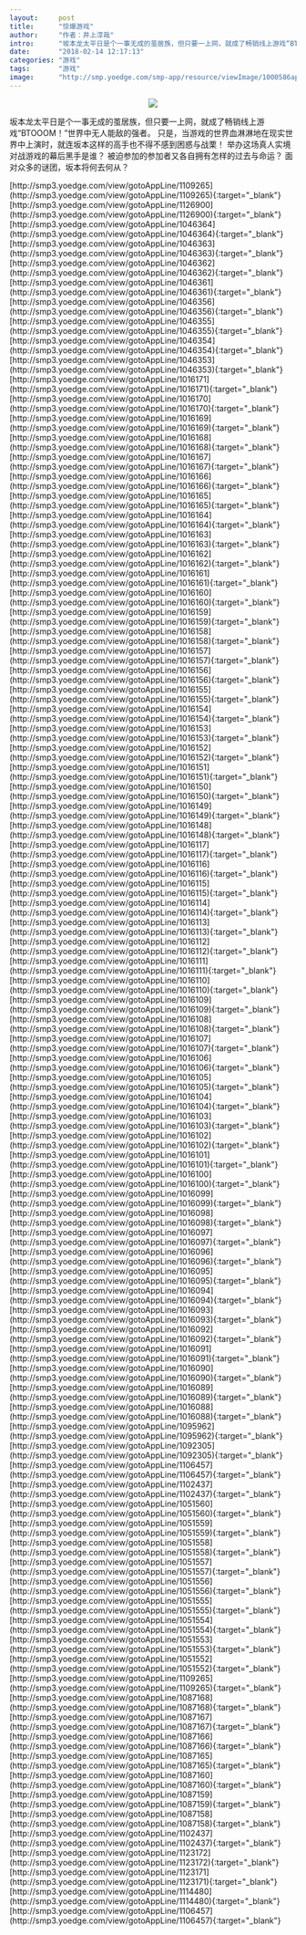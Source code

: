 ```yaml
---
layout:     post
title:      "惊爆游戏"
author:     "作者：井上淳哉"
intro:      "坂本龙太平日是个一事无成的茧居族，但只要一上网，就成了畅销线上游戏“BTOOOM！”世界中无人能敌的强者。 只是，当游戏的世界血淋淋地在现实世界中上演时，就连坂本这样的高手也不得不感到困惑与战栗！ 举办这场真人实境对战游戏的幕后黑手是谁？ 被迫参加的参加者又各自拥有怎样的过去与命运？ 面对众多的谜团，坂本将何去何从？"
date:       "2018-02-14 12:17:13"
categories: "游戏"
tags:       "游戏"
image:      "http://smp.yoedge.com/smp-app/resource/viewImage/1000586appline.png"
---
```

<div style="text-align: center">
<p><img src="http://smp.yoedge.com/smp-app/resource/viewImage/1000586appline.png"/></p>
</div>
<p class="post-meta">
<span>坂本龙太平日是个一事无成的茧居族，但只要一上网，就成了畅销线上游戏“BTOOOM！”世界中无人能敌的强者。 只是，当游戏的世界血淋淋地在现实世界中上演时，就连坂本这样的高手也不得不感到困惑与战栗！ 举办这场真人实境对战游戏的幕后黑手是谁？ 被迫参加的参加者又各自拥有怎样的过去与命运？ 面对众多的谜团，坂本将何去何从？</span>
</p>
[http://smp3.yoedge.com/view/gotoAppLine/1109265](http://smp3.yoedge.com/view/gotoAppLine/1109265){:target="_blank"}
[http://smp3.yoedge.com/view/gotoAppLine/1126900](http://smp3.yoedge.com/view/gotoAppLine/1126900){:target="_blank"}
[http://smp3.yoedge.com/view/gotoAppLine/1046364](http://smp3.yoedge.com/view/gotoAppLine/1046364){:target="_blank"}
[http://smp3.yoedge.com/view/gotoAppLine/1046363](http://smp3.yoedge.com/view/gotoAppLine/1046363){:target="_blank"}
[http://smp3.yoedge.com/view/gotoAppLine/1046362](http://smp3.yoedge.com/view/gotoAppLine/1046362){:target="_blank"}
[http://smp3.yoedge.com/view/gotoAppLine/1046361](http://smp3.yoedge.com/view/gotoAppLine/1046361){:target="_blank"}
[http://smp3.yoedge.com/view/gotoAppLine/1046356](http://smp3.yoedge.com/view/gotoAppLine/1046356){:target="_blank"}
[http://smp3.yoedge.com/view/gotoAppLine/1046355](http://smp3.yoedge.com/view/gotoAppLine/1046355){:target="_blank"}
[http://smp3.yoedge.com/view/gotoAppLine/1046354](http://smp3.yoedge.com/view/gotoAppLine/1046354){:target="_blank"}
[http://smp3.yoedge.com/view/gotoAppLine/1046353](http://smp3.yoedge.com/view/gotoAppLine/1046353){:target="_blank"}
[http://smp3.yoedge.com/view/gotoAppLine/1016171](http://smp3.yoedge.com/view/gotoAppLine/1016171){:target="_blank"}
[http://smp3.yoedge.com/view/gotoAppLine/1016170](http://smp3.yoedge.com/view/gotoAppLine/1016170){:target="_blank"}
[http://smp3.yoedge.com/view/gotoAppLine/1016169](http://smp3.yoedge.com/view/gotoAppLine/1016169){:target="_blank"}
[http://smp3.yoedge.com/view/gotoAppLine/1016168](http://smp3.yoedge.com/view/gotoAppLine/1016168){:target="_blank"}
[http://smp3.yoedge.com/view/gotoAppLine/1016167](http://smp3.yoedge.com/view/gotoAppLine/1016167){:target="_blank"}
[http://smp3.yoedge.com/view/gotoAppLine/1016166](http://smp3.yoedge.com/view/gotoAppLine/1016166){:target="_blank"}
[http://smp3.yoedge.com/view/gotoAppLine/1016165](http://smp3.yoedge.com/view/gotoAppLine/1016165){:target="_blank"}
[http://smp3.yoedge.com/view/gotoAppLine/1016164](http://smp3.yoedge.com/view/gotoAppLine/1016164){:target="_blank"}
[http://smp3.yoedge.com/view/gotoAppLine/1016163](http://smp3.yoedge.com/view/gotoAppLine/1016163){:target="_blank"}
[http://smp3.yoedge.com/view/gotoAppLine/1016162](http://smp3.yoedge.com/view/gotoAppLine/1016162){:target="_blank"}
[http://smp3.yoedge.com/view/gotoAppLine/1016161](http://smp3.yoedge.com/view/gotoAppLine/1016161){:target="_blank"}
[http://smp3.yoedge.com/view/gotoAppLine/1016160](http://smp3.yoedge.com/view/gotoAppLine/1016160){:target="_blank"}
[http://smp3.yoedge.com/view/gotoAppLine/1016159](http://smp3.yoedge.com/view/gotoAppLine/1016159){:target="_blank"}
[http://smp3.yoedge.com/view/gotoAppLine/1016158](http://smp3.yoedge.com/view/gotoAppLine/1016158){:target="_blank"}
[http://smp3.yoedge.com/view/gotoAppLine/1016157](http://smp3.yoedge.com/view/gotoAppLine/1016157){:target="_blank"}
[http://smp3.yoedge.com/view/gotoAppLine/1016156](http://smp3.yoedge.com/view/gotoAppLine/1016156){:target="_blank"}
[http://smp3.yoedge.com/view/gotoAppLine/1016155](http://smp3.yoedge.com/view/gotoAppLine/1016155){:target="_blank"}
[http://smp3.yoedge.com/view/gotoAppLine/1016154](http://smp3.yoedge.com/view/gotoAppLine/1016154){:target="_blank"}
[http://smp3.yoedge.com/view/gotoAppLine/1016153](http://smp3.yoedge.com/view/gotoAppLine/1016153){:target="_blank"}
[http://smp3.yoedge.com/view/gotoAppLine/1016152](http://smp3.yoedge.com/view/gotoAppLine/1016152){:target="_blank"}
[http://smp3.yoedge.com/view/gotoAppLine/1016151](http://smp3.yoedge.com/view/gotoAppLine/1016151){:target="_blank"}
[http://smp3.yoedge.com/view/gotoAppLine/1016150](http://smp3.yoedge.com/view/gotoAppLine/1016150){:target="_blank"}
[http://smp3.yoedge.com/view/gotoAppLine/1016149](http://smp3.yoedge.com/view/gotoAppLine/1016149){:target="_blank"}
[http://smp3.yoedge.com/view/gotoAppLine/1016148](http://smp3.yoedge.com/view/gotoAppLine/1016148){:target="_blank"}
[http://smp3.yoedge.com/view/gotoAppLine/1016117](http://smp3.yoedge.com/view/gotoAppLine/1016117){:target="_blank"}
[http://smp3.yoedge.com/view/gotoAppLine/1016116](http://smp3.yoedge.com/view/gotoAppLine/1016116){:target="_blank"}
[http://smp3.yoedge.com/view/gotoAppLine/1016115](http://smp3.yoedge.com/view/gotoAppLine/1016115){:target="_blank"}
[http://smp3.yoedge.com/view/gotoAppLine/1016114](http://smp3.yoedge.com/view/gotoAppLine/1016114){:target="_blank"}
[http://smp3.yoedge.com/view/gotoAppLine/1016113](http://smp3.yoedge.com/view/gotoAppLine/1016113){:target="_blank"}
[http://smp3.yoedge.com/view/gotoAppLine/1016112](http://smp3.yoedge.com/view/gotoAppLine/1016112){:target="_blank"}
[http://smp3.yoedge.com/view/gotoAppLine/1016111](http://smp3.yoedge.com/view/gotoAppLine/1016111){:target="_blank"}
[http://smp3.yoedge.com/view/gotoAppLine/1016110](http://smp3.yoedge.com/view/gotoAppLine/1016110){:target="_blank"}
[http://smp3.yoedge.com/view/gotoAppLine/1016109](http://smp3.yoedge.com/view/gotoAppLine/1016109){:target="_blank"}
[http://smp3.yoedge.com/view/gotoAppLine/1016108](http://smp3.yoedge.com/view/gotoAppLine/1016108){:target="_blank"}
[http://smp3.yoedge.com/view/gotoAppLine/1016107](http://smp3.yoedge.com/view/gotoAppLine/1016107){:target="_blank"}
[http://smp3.yoedge.com/view/gotoAppLine/1016106](http://smp3.yoedge.com/view/gotoAppLine/1016106){:target="_blank"}
[http://smp3.yoedge.com/view/gotoAppLine/1016105](http://smp3.yoedge.com/view/gotoAppLine/1016105){:target="_blank"}
[http://smp3.yoedge.com/view/gotoAppLine/1016104](http://smp3.yoedge.com/view/gotoAppLine/1016104){:target="_blank"}
[http://smp3.yoedge.com/view/gotoAppLine/1016103](http://smp3.yoedge.com/view/gotoAppLine/1016103){:target="_blank"}
[http://smp3.yoedge.com/view/gotoAppLine/1016102](http://smp3.yoedge.com/view/gotoAppLine/1016102){:target="_blank"}
[http://smp3.yoedge.com/view/gotoAppLine/1016101](http://smp3.yoedge.com/view/gotoAppLine/1016101){:target="_blank"}
[http://smp3.yoedge.com/view/gotoAppLine/1016100](http://smp3.yoedge.com/view/gotoAppLine/1016100){:target="_blank"}
[http://smp3.yoedge.com/view/gotoAppLine/1016099](http://smp3.yoedge.com/view/gotoAppLine/1016099){:target="_blank"}
[http://smp3.yoedge.com/view/gotoAppLine/1016098](http://smp3.yoedge.com/view/gotoAppLine/1016098){:target="_blank"}
[http://smp3.yoedge.com/view/gotoAppLine/1016097](http://smp3.yoedge.com/view/gotoAppLine/1016097){:target="_blank"}
[http://smp3.yoedge.com/view/gotoAppLine/1016096](http://smp3.yoedge.com/view/gotoAppLine/1016096){:target="_blank"}
[http://smp3.yoedge.com/view/gotoAppLine/1016095](http://smp3.yoedge.com/view/gotoAppLine/1016095){:target="_blank"}
[http://smp3.yoedge.com/view/gotoAppLine/1016094](http://smp3.yoedge.com/view/gotoAppLine/1016094){:target="_blank"}
[http://smp3.yoedge.com/view/gotoAppLine/1016093](http://smp3.yoedge.com/view/gotoAppLine/1016093){:target="_blank"}
[http://smp3.yoedge.com/view/gotoAppLine/1016092](http://smp3.yoedge.com/view/gotoAppLine/1016092){:target="_blank"}
[http://smp3.yoedge.com/view/gotoAppLine/1016091](http://smp3.yoedge.com/view/gotoAppLine/1016091){:target="_blank"}
[http://smp3.yoedge.com/view/gotoAppLine/1016090](http://smp3.yoedge.com/view/gotoAppLine/1016090){:target="_blank"}
[http://smp3.yoedge.com/view/gotoAppLine/1016089](http://smp3.yoedge.com/view/gotoAppLine/1016089){:target="_blank"}
[http://smp3.yoedge.com/view/gotoAppLine/1016088](http://smp3.yoedge.com/view/gotoAppLine/1016088){:target="_blank"}
[http://smp3.yoedge.com/view/gotoAppLine/1095962](http://smp3.yoedge.com/view/gotoAppLine/1095962){:target="_blank"}
[http://smp3.yoedge.com/view/gotoAppLine/1092305](http://smp3.yoedge.com/view/gotoAppLine/1092305){:target="_blank"}
[http://smp3.yoedge.com/view/gotoAppLine/1106457](http://smp3.yoedge.com/view/gotoAppLine/1106457){:target="_blank"}
[http://smp3.yoedge.com/view/gotoAppLine/1102437](http://smp3.yoedge.com/view/gotoAppLine/1102437){:target="_blank"}
[http://smp3.yoedge.com/view/gotoAppLine/1051560](http://smp3.yoedge.com/view/gotoAppLine/1051560){:target="_blank"}
[http://smp3.yoedge.com/view/gotoAppLine/1051559](http://smp3.yoedge.com/view/gotoAppLine/1051559){:target="_blank"}
[http://smp3.yoedge.com/view/gotoAppLine/1051558](http://smp3.yoedge.com/view/gotoAppLine/1051558){:target="_blank"}
[http://smp3.yoedge.com/view/gotoAppLine/1051557](http://smp3.yoedge.com/view/gotoAppLine/1051557){:target="_blank"}
[http://smp3.yoedge.com/view/gotoAppLine/1051556](http://smp3.yoedge.com/view/gotoAppLine/1051556){:target="_blank"}
[http://smp3.yoedge.com/view/gotoAppLine/1051555](http://smp3.yoedge.com/view/gotoAppLine/1051555){:target="_blank"}
[http://smp3.yoedge.com/view/gotoAppLine/1051554](http://smp3.yoedge.com/view/gotoAppLine/1051554){:target="_blank"}
[http://smp3.yoedge.com/view/gotoAppLine/1051553](http://smp3.yoedge.com/view/gotoAppLine/1051553){:target="_blank"}
[http://smp3.yoedge.com/view/gotoAppLine/1051552](http://smp3.yoedge.com/view/gotoAppLine/1051552){:target="_blank"}
[http://smp3.yoedge.com/view/gotoAppLine/1109265](http://smp3.yoedge.com/view/gotoAppLine/1109265){:target="_blank"}
[http://smp3.yoedge.com/view/gotoAppLine/1087168](http://smp3.yoedge.com/view/gotoAppLine/1087168){:target="_blank"}
[http://smp3.yoedge.com/view/gotoAppLine/1087167](http://smp3.yoedge.com/view/gotoAppLine/1087167){:target="_blank"}
[http://smp3.yoedge.com/view/gotoAppLine/1087166](http://smp3.yoedge.com/view/gotoAppLine/1087166){:target="_blank"}
[http://smp3.yoedge.com/view/gotoAppLine/1087165](http://smp3.yoedge.com/view/gotoAppLine/1087165){:target="_blank"}
[http://smp3.yoedge.com/view/gotoAppLine/1087160](http://smp3.yoedge.com/view/gotoAppLine/1087160){:target="_blank"}
[http://smp3.yoedge.com/view/gotoAppLine/1087159](http://smp3.yoedge.com/view/gotoAppLine/1087159){:target="_blank"}
[http://smp3.yoedge.com/view/gotoAppLine/1087158](http://smp3.yoedge.com/view/gotoAppLine/1087158){:target="_blank"}
[http://smp3.yoedge.com/view/gotoAppLine/1102437](http://smp3.yoedge.com/view/gotoAppLine/1102437){:target="_blank"}
[http://smp3.yoedge.com/view/gotoAppLine/1123172](http://smp3.yoedge.com/view/gotoAppLine/1123172){:target="_blank"}
[http://smp3.yoedge.com/view/gotoAppLine/1123171](http://smp3.yoedge.com/view/gotoAppLine/1123171){:target="_blank"}
[http://smp3.yoedge.com/view/gotoAppLine/1114480](http://smp3.yoedge.com/view/gotoAppLine/1114480){:target="_blank"}
[http://smp3.yoedge.com/view/gotoAppLine/1106457](http://smp3.yoedge.com/view/gotoAppLine/1106457){:target="_blank"}


